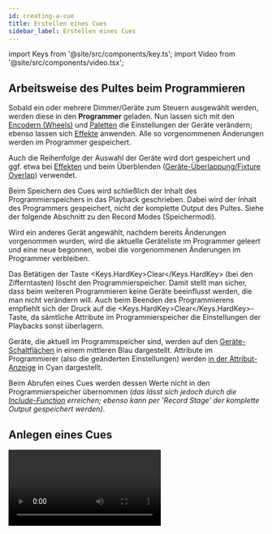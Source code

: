 ```yaml
---
id: creating-a-cue
title: Erstellen eines Cues
sidebar_label: Erstellen eines Cues
---
```


import Keys from '@site/src/components/key.ts';
import Video from '@site/src/components/video.tsx';

## Arbeitsweise des Pultes beim Programmieren
Sobald ein oder mehrere Dimmer/Geräte zum Steuern ausgewählt werden,
werden diese in den **Programmer** geladen. Nun lassen sich mit den [Encodern (Wheels)](../controlling-fixtures/changing-fixture-attributes#einstellen-von-attributen-mit-den-encodern) und
[Paletten](../palettes.md) die Einstellungen der Geräte verändern; ebenso lassen sich
[Effekte](../effects.md) anwenden. Alle so vorgenommenen Änderungen werden im Programmer gespeichert.

Auch die Reihenfolge der Auswahl der Geräte wird dort gespeichert und ggf. etwa
bei [Effekten](../effects.md) und beim Überblenden ([Geräte-Überlappung/Fixture Overlap](cue-timing.md#einstellen-von-überblendzeiten-und-geräteversatz)) verwendet. 

Beim Speichern des Cues wird schließlich der Inhalt des Programmierspeichers 
in das Playback geschrieben. Dabei wird der Inhalt des Programmers gespeichert,
nicht der komplette Output des Pultes. Siehe der folgende Abschnitt zu den Record 
Modes (Speichermodi).

Wird ein anderes Gerät angewählt, nachdem bereits Änderungen vorgenom­men
wurden, wird die aktuelle Geräteliste im Programmer geleert und eine neue begonnen,
wobei die vorgenommenen Änderungen im Programmer verbleiben.

Das Betätigen der Taste <Keys.HardKey>Clear</Keys.HardKey> (bei den Zifferntasten) löscht den
Programmierspeicher. Damit stellt man sicher, dass beim
weiteren Programmieren keine Geräte beeinflusst werden, die man nicht
verändern will. Auch beim Beenden des Programmierens empfiehlt sich der
Druck auf die <Keys.HardKey>Clear</Keys.HardKey>-Taste, da sämtliche Attribute im
Programmierspeicher die Einstellungen der Playbacks sonst überlagern.

Geräte, die aktuell im Programmspeicher sind, werden auf den
[Geräte-Schaltflächen](../controlling-fixtures.md#dimmer-und-geräte-zum-steuern-auswählen) in einem mittleren Blau dargestellt. Attribute im
Programmierer (also die geänderten Einstellungen) werden [in der Attribut-Anzeige](../controlling-fixtures/changing-fixture-attributes.md#einstellen-von-attributen-mit-den-encodern)
in Cyan dargestellt.

Beim Abrufen eines Cues werden dessen Werte nicht in den
Programmierspeicher übernommen *(das lässt sich jedoch durch die
[Include-Function](editing-cues.md#cues-wiederverwenden---die-include-funktion) erreichen; ebenso kann per 'Record Stage' der komplette Output gespeichert werden)*.


## Anlegen eines Cues

<Video videoId="X5g6DMVwlZU" title="Creating a Cue" />

1. Drücken Sie <Keys.HardKey>Clear</Keys.HardKey>, um den Programmierspeicher zu leeren.
*Damit wird eine saubere Arbeitsumgebung sichergestellt.*

2. Stellen Sie das gewünschte Bild ein. Dabei können auch Shapes
verwendet werden. Bedenken Sie, dass nur die von Ihnen angewählten
Geräte bzw. veränderten Attribute im Cue gespeichert werden (je nach
Speichermodus).

3. Betätigen Sie die Taste <Keys.HardKey>Record</Keys.HardKey>.

4. Drücken Sie die **Swop-Taste** eines freien Playbacks; freie
Speicherplätze werden durch blinkende LEDs angezeigt. Ebenso lässt
sich ein Cue auf eine Schaltfläche im Fenster 'Playbacks' speichern.

5. Drücken Sie <Keys.HardKey>Clear</Keys.HardKey>, um den Programmierspeicher zu leeren.

Wissenswerte Dinge zum Speichern von Cues:

-   Cues können auf die Fader, auf Macro/Executor-Tasten sowie auf 
Schaltflächen im Fenster 'Playbacks' gespeichert werden.

-   Die Menütaste <Keys.SoftKey>Record Mode</Keys.SoftKey> bietet folgende Optionen:
    -   <Keys.SoftKey>Record By Fixture</Keys.SoftKey> - Speichern pro Gerät - alle Attribute 
	der Geräte, die angewählt oder verändert wurden, werden gespeichert
    -   <Keys.SoftKey>Record By Channel</Keys.SoftKey> - Speichern pro Kanal - nur die veränderten 
	Attribute werden gespeichert
    -   <Keys.SoftKey>Record Stage</Keys.SoftKey> - gesamtes Bild speichern: sämtliche
    Geräte mit nicht geschlossenem Dimmer werden gespeichert
    -   &nbsp;<Keys.SoftKey>Quick Build</Keys.SoftKey> - siehe [nächster Abschnitt](#quick-build----cues-schnellspeichern)

-   <Keys.SoftKey>Record By Channel</Keys.SoftKey> ist empfehlenswert, wenn mehrere Cues
    übereinandergelegt werden sollen, um einen bestimmten Effekt zu
    erzielen.

-   Soll eine Vielzahl von Cues gespeichert werden, so lässt sich mit
    der Taste <Keys.HardKey>Menu Latch</Keys.HardKey> das 'Record Cue'-Menu einrasten und dauerhaft
    aktiv halten. Ein weiteres Betätigen von <Keys.HardKey>Menu Latch</Keys.HardKey> verlässt
    diesen Modus wieder.

-   Unten im Bildschirm wird eine Bezeichnung des jeweiligen Cues
    angezeigt. Um diese einzustellen, drücken Sie <Keys.SoftKey>Set Legend</Keys.SoftKey>, dann
    die jeweilige **Swop-Taste** des entsprechenden Playbacks, und geben
    die Bezeichnung über die Tastatur ein oder machen eine Skizze auf dem 
	Bildschirm. Beenden Sie die Eingabe mit <Keys.HardKey>Enter</Keys.HardKey>. *Handelt es sich um 
	einen Speicherplatz ohne zugehörigen Bildschirmbereich - etwa nur eine 
	Taste - so bezeichnen Sie diesen auf hergebrachte Art mit Tape und Stift.*

![Playbacks stored on playback faders](/docs/images/Playbacks-stored-on-playback-faders.png)

Auf dem Diamond 9 und Diamond 7 kann mit <Keys.SoftKey>Halo</Keys.SoftKey> im Menü **Set Legend** die 
Farbe der Beleuchtung des Playback-Faders eingestellt werden.

-   Das Fenster 'Static Playbacks' zeigt die Belegung der
    Macro-/Exekutor-Tasten sowie - auf dem Tiger Touch - der 10 festen
    Fader.

## Quick Build -- Cues schnellspeichern

Stellt man <Keys.SoftKey>Record Mode</Keys.SoftKey> auf **Quick Build**, so lassen sich Cues, Chaser und Cuelisten aus
bereits programmierten Cues und Paletten erstellen (wie auch per
[Include](editing-cues.md#cues-wiederverwenden---die-include-funktion)).

1.  Drücken Sie <Keys.HardKey>Record</Keys.HardKey>.
2.  Drücken Sie <Keys.SoftKey>Record Mode</Keys.SoftKey> und stellen den Record Mode auf "Quick Build".
3.  Wählen Sie mit den Menütasten, ob ein Cue, ein Chaser oder eine Cueliste gespeichert werden soll.
4.  Drücken Sie die **Select**-Taste oder den Button eines freien Speicherplatzes.
5.  Starten Sie die playbacks und wählen Sie die Paletten aus, die Sie in dem Cue verwenden wollen.
6.  Wenn Sie einen einfachen Cue/Memory speichern, drücken Sie <Keys.SoftKey>OK</Keys.SoftKey>, sobald alle gewünschten Playbacks und Paletten ausgewählt wurden. Speichern Sie dagegen einen Chaser oder eine Cueliste, so drücken Sie auf die Menütaste <Keys.SoftKey>Append</Keys.SoftKey>, um mit dem nächsten Cue/Step zu beginnen. Drücken Sie zum Abschluss auf <Keys.HardKey>Exit</Keys.HardKey>.

-   Sollen nur einige der Lampen aus einem Speicherplatz/einer Palette verwendet werden, 
    wählen Sie zuerst die Geräte aus, und klicken dann auf das Playback/die Palette.
-   Ist das Speichern des Cues, Chasers oder der Cueliste abgeschlossen, so wird der Record Mode 
    automatisch auf "Record By Fixture" zurückgesetzt.

## Verwenden von Shapes und Effekten in Cues

Erwartungsgemäß werden auch sämtliche aktivierten [Shapes und Pixel-Effekte](../effects.md)
als Teil des Cues abgespeichert. 

Ebenso können Sie einen Shape ohne Basiswerte speichern; ein Cue wie
dieser kann gemeinsam mit anderen Cues abgerufen werden, überlagert dann
die dort abgespeicherten Werte/Shapes und ergibt vielfältige
Kombinationsmöglichkeiten. Zum Speichern eines solchen Cues nutzen Sie
den Modus **Record by Channel** sowie die ['Off'-Funktion](editing-cues.md#deaktivieren-von-attributen-in-cues-mit-off), 
um die anderen Attribute aus dem Programmierspeicher zu entfernen.

## Blind-Modus

Im Blind-Modus lassen sich Änderungen an der Programmierung vornehmen,
ohne dabei die aktuellen Ausgangssignale zu verändern; damit lassen sich
etwa während einer laufenden Show noch 'unsichtbar' Korrekturen
vornehmen. Diese können gleichwohl im [Visualiser](../capture-visualiser.md) zur Kontrolle angezeigt werden.

Zum Aktivieren des Blind-Modus drücken Sie auf die Taste <Keys.HardKey>Blind</Keys.HardKey> *(auf
älteren Pulten ohne diese Taste halten Sie die <Keys.HardKey>AVO</Keys.HardKey>-Taste gedrückt
und wählen die Option <Keys.SoftKey>Blind</Keys.SoftKey>; damit können Sie zwischen <Keys.SoftKey>Active</Keys.SoftKey>
und <Keys.SoftKey>Inactive</Keys.SoftKey> umschalten)*.

Sollen nur einzelne Speicherplätze z.B. im Visualiser kontrolliert
werden, ohne auf die Bühne 'rauszugehen', so können sie per <Keys.SoftKey>Playback Options</Keys.SoftKey> 
in den Blind-Modus geschaltet werden, oder man hält <Keys.HardKey>Blind</Keys.HardKey>
gedrückt und drückt/klickt auf das jeweilige Playback. Wiederholt man
das, so wird das Playback wieder ‚Live'.

Die im Blind-Modus vorgenommenen Einstellungen lassen sich in den
Live-Modus herüberfaden: dazu tippen Sie mit den Zifferntasten eine Zeit
(in Sekunden) ein und drücken dann <Keys.HardKey>Blind</Keys.HardKey>. Damit können z.B. mehrere
Paletten auf einmal abgerufen werden; oder Sie bereiten Blind einen
neuen Look vor und rufen diesen ab, ohne erst einen Cue programmieren zu
müssen.

## Attribut-Speichermaske bei Cues

Beim Speichern von Cues lässt sich eine Maske erstellen, mit der die zu
speichernden Attribute festgelegt werden. Dies funktioniert genauso wie 
beim [Speichern von Paletten](../palettes/creating-palettes.md#speichern-einer-palette).
Drücken Sie <Keys.HardKey>Record</Keys.HardKey> und wählen die Option <Keys.SoftKey>Set Mask</Keys.SoftKey>. Wählen Sie 
nun die zu speichernden Attribute mit den Attribut-Tasten.

## Cues zu Chasern/Cuelisten umwandeln

Bestehende Cues lassen sich ganz einfach zu [Chasern](../chases.md) oder
[Cuelisten](../cue-lists.md) umwandeln, indem man einen weiteren Cue 
hinzufügt und die entsprechende Option wählt. Nehmen Sie die gewünschten
Einstellungen (für den zweiten Step) vor, drücken Sie <Keys.HardKey>Record</Keys.HardKey>, gefolgt 
von der blauen Taste des bereits bestehenden Cues. Wählen Sie nun die Option 
<Keys.SoftKey>Convert to Chase</Keys.SoftKey> (oder Cue List). Damit wird der bestehende Cue 
Cue 1, der neu gespeicherte Cue wird Cue 2.
